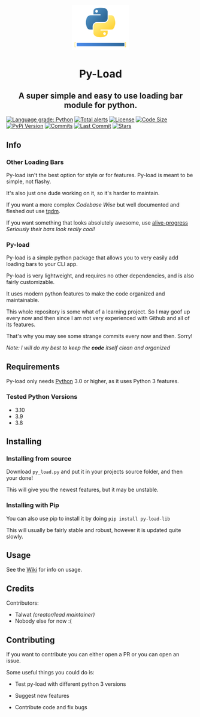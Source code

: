 <h1 align="center">
    <img src="https://raw.githubusercontent.com/talwat/py-load/main/svgs/py-load-logo.svg" width="30%">
</h1>
<h1 align="center">
    Py-Load
</h1>
<h2 align="center">
    A super simple and easy to use loading bar module for python.
</h2>

[![Language grade: Python](https://img.shields.io/lgtm/grade/python/g/talwat/py-load.svg?logo=lgtm&logoWidth=18)](https://lgtm.com/projects/g/talwat/py-load/context:python)
[![Total alerts](https://img.shields.io/lgtm/alerts/g/talwat/py-load.svg?logo=lgtm&logoWidth=18)](https://lgtm.com/projects/g/talwat/py-load/alerts/)
[![License](https://img.shields.io/github/license/talwat/py-load)](https://img.shields.io/github/license/talwat/py-load)
[![Code Size](https://img.shields.io/github/languages/code-size/talwat/py-load)](https://img.shields.io/github/languages/code-size/talwat/py-load)
[![PyPi Version](https://img.shields.io/pypi/v/py-load-lib)](https://img.shields.io/pypi/v/py-load-lib)
[![Commits](https://img.shields.io/github/commit-activity/m/talwat/py-load)](https://img.shields.io/github/commit-activity/m/talwat/py-load)
[![Last Commit](https://img.shields.io/github/last-commit/talwat/py-load)](https://img.shields.io/github/last-commit/talwat/py-load)
[![Stars](https://img.shields.io/github/stars/talwat/py-load)](https://img.shields.io/github/stars/talwat/py-load)

## Info

### Other Loading Bars

Py-load isn't the best option for style or for features. Py-load is meant to be simple, not flashy.

It's also just one dude working on it, so it's harder to maintain.

If you want a more complex *Codebase Wise* but well documented and fleshed out use [tqdm](https://github.com/tqdm/tqdm).

If you want something that looks absolutely awesome, use [alive-progress](https://github.com/rsalmei/alive-progress)
*Seriously their bars look really cool!*

### Py-load

Py-load is a simple python package that allows you to very easily add loading bars to your CLI app.

Py-load is very lightweight, and requires no other dependencies, and is also fairly customizable.

It uses modern python features to make the code organized and maintainable.

This whole repository is some what of a learning project.
So I may goof up every now and then since I am not very experienced with Github and all of its features.

That's why you may see some strange commits every now and then. Sorry!

*Note: I will do my best to keep the **code** itself clean and organized*

## Requirements

Py-load only needs [Python](https://python.org) 3.0 or higher, as it uses Python 3 features.

### Tested Python Versions

* 3.10
* 3.9
* 3.8

## Installing

### Installing from source

Download `py_load.py` and put it in your projects source folder, and then your done!

This will give you the newest features, but it may be unstable.

### Installing with Pip

You can also use pip to install it by doing `pip install py-load-lib`

This will usually be fairly stable and robust, however it is updated quite slowly.

## Usage

See the [Wiki](https://github.com/talwat/py-load/wiki) for info on usage.

## Credits

Contributors:

* Talwat *(creator/lead maintainer)*
* Nobody else for now :(

## Contributing

If you want to contribute you can either open a PR or you can open an issue.

Some useful things you could do is:

* Test py-load with different python 3 versions

* Suggest new features

* Contribute code and fix bugs
